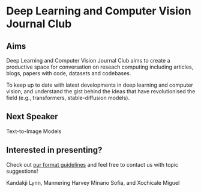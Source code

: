 # Deep Learning and Computer Vision Journal Club

## Aims
Deep Learning and Computer Vision Journal Club aims to create a productive space for conversation on reseach computing including articles, blogs, papers with code, datasets and codebases.

To keep up to date with latest developments in deep learning and computer vision, and understand the gist behind the ideas that have revolutionised the field (e.g., transformers, stable-diffusion models).

## Next Speaker

Text-to-Image Models

## Interested in presenting?
Check out [our format guidelines](../format.md) and feel free to contact us with topic suggestions!

Kandakji Lynn, Mannering Harvey  Minano Sofia, and Xochicale Miguel
